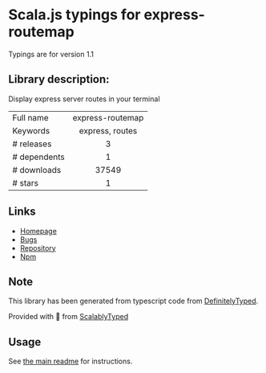 
# Scala.js typings for express-routemap

Typings are for version 1.1

## Library description:
Display express server routes in your terminal

|                    |                 |
| ------------------ | :-------------: |
| Full name          | express-routemap |
| Keywords           | express, routes |
| # releases         | 3 |
| # dependents       | 1 |
| # downloads        | 37549 |
| # stars            | 1 |

## Links
- [Homepage](https://github.com/izelnakri/express-routemap#readme)
- [Bugs](https://github.com/izelnakri/express-routemap/issues)
- [Repository](https://github.com/izelnakri/express-routemap)
- [Npm](https://www.npmjs.com/package/express-routemap)
    


## Note
This library has been generated from typescript code from [DefinitelyTyped](https://definitelytyped.org).

Provided with :purple_heart: from [ScalablyTyped](https://github.com/oyvindberg/ScalablyTyped)

## Usage
See [the main readme](../../readme.md) for instructions.


